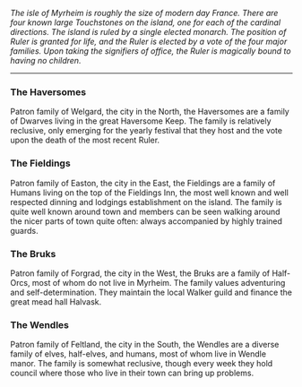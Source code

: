 *The isle of Myrheim is roughly the size of modern day France. There are four known large Touchstones on the island, one for each of the cardinal directions. The island is ruled by a single elected monarch. The position of Ruler is granted for life, and the Ruler is elected by a vote of the four major families. Upon taking the signifiers of office, the Ruler is magically bound to having no children.*

---

### The Haversomes

Patron family of Welgard, the city in the North, the Haversomes are a family of Dwarves living in the great Haversome Keep. The family is relatively reclusive, only emerging for the yearly festival that they host and the vote upon the death of the most recent Ruler.

### The Fieldings

Patron family of Easton, the city in the East, the Fieldings are a family of Humans living on the top of the Fieldings Inn, the most well known and well respected dinning and lodgings establishment on the island. The family is quite well known around town and members can be seen walking around the nicer parts of town quite often: always accompanied by highly trained guards.

### The Bruks

Patron family of Forgrad, the city in the West, the Bruks are a family of Half-Orcs, most of whom do not live in Myrheim. The family values adventuring and self-determination. They maintain the local Walker guild and finance the great mead hall Halvask.

### The Wendles

Patron family of Feltland, the city in the South, the Wendles are a diverse family of elves, half-elves, and humans, most of whom live in Wendle manor. The family is somewhat reclusive, though every week they hold council where those who live in their town can bring up problems.